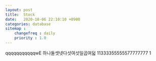 ```yaml
---
layout: post
title:  Stock
date:   2020-10-06 22:10:10 +0900
categories: database
sitemap :
    changefreq : daily
    priority : 1.0
---
```




















qqqqqqqqqqqwE
하나둘셋넷다섯여섯일곱여덟
11333355555577777777
1
